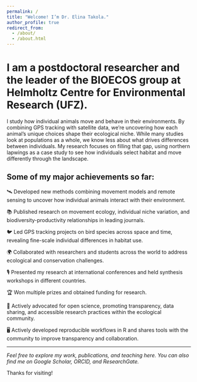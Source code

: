 ```yaml
---
permalink: /
title: "Welcome! I’m Dr. Elina Takola."
author_profile: true
redirect_from: 
  - /about/
  - /about.html
---
```


I am a postdoctoral researcher and the leader of the BIOECOS group at Helmholtz Centre for Environmental Research (UFZ).
======

I study how individual animals move and behave in their environments. By combining GPS tracking with satellite data, we’re uncovering how each animal’s unique choices shape their ecological niche. While many studies look at populations as a whole, we know less about what drives differences between individuals. My research focuses on filling that gap, using northern lapwings as a case study to see how individuals select habitat and move differently through the landscape. 


Some of my major achievements so far: 
------
🛰️ Developed new methods combining movement models and remote sensing to uncover how individual animals interact with their environment.

📚 Published research on movement ecology, individual niche variation, and biodiversity-productivity relationships in leading journals.

🐦 Led GPS tracking projects on bird species across space and time, revealing fine-scale individual differences in habitat use.

🌍 Collaborated with researchers and students across the world to address ecological and conservation challenges.

🎙️ Presented my research at international conferences and held synthesis workshops in different countries.

🏆 Won multiple prizes and obtained funding for research. 

📢 Actively advocated for open science, promoting transparency, data sharing, and accessible research practices within the ecological community.

🖥️ Actively developed reproducible workflows in R and shares tools with the community to improve transparency and collaboration.

------

_Feel free to explore my work, publications, and teaching here. You can also find me on Google Scholar, ORCID, and ResearchGate._


Thanks for visiting!

